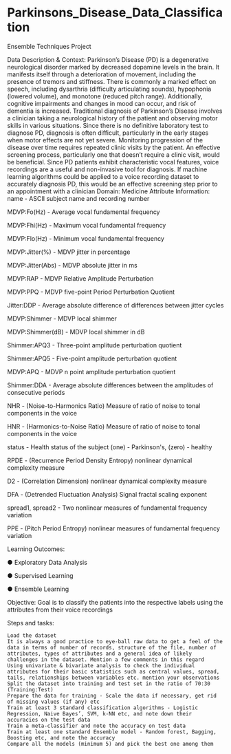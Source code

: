 # Parkinsons_Disease_Data_Classification

Ensemble Techniques Project

Data Description & Context: Parkinson’s Disease (PD) is a degenerative neurological disorder marked by decreased dopamine levels in the brain. It manifests itself through a deterioration of movement, including the presence of tremors and stiffness. There is commonly a marked effect on speech, including dysarthria (difficulty articulating sounds), hypophonia (lowered volume), and monotone (reduced pitch range). Additionally, cognitive impairments and changes in mood can occur, and risk of dementia is increased. Traditional diagnosis of Parkinson’s Disease involves a clinician taking a neurological history of the patient and observing motor skills in various situations. Since there is no definitive laboratory test to diagnose PD, diagnosis is often difficult, particularly in the early stages when motor effects are not yet severe. Monitoring progression of the disease over time requires repeated clinic visits by the patient. An effective screening process, particularly one that doesn’t require a clinic visit, would be beneficial. Since PD patients exhibit characteristic vocal features, voice recordings are a useful and non-invasive tool for diagnosis. If machine learning algorithms could be applied to a voice recording dataset to accurately diagnosis PD, this would be an effective screening step prior to an appointment with a clinician Domain: Medicine Attribute Information: name - ASCII subject name and recording number

MDVP:Fo(Hz) - Average vocal fundamental frequency

MDVP:Fhi(Hz) - Maximum vocal fundamental frequency

MDVP:Flo(Hz) - Minimum vocal fundamental frequency

MDVP:Jitter(%) - MDVP jitter in percentage

MDVP:Jitter(Abs) - MDVP absolute jitter in ms

MDVP:RAP - MDVP Relative Amplitude Perturbation

MDVP:PPQ - MDVP five-point Period Perturbation Quotient

Jitter:DDP - Average absolute difference of differences between jitter cycles

MDVP:Shimmer - MDVP local shimmer

MDVP:Shimmer(dB) - MDVP local shimmer in dB

Shimmer:APQ3 - Three-point amplitude perturbation quotient

Shimmer:APQ5 - Five-point amplitude perturbation quotient

MDVP:APQ - MDVP n point amplitude perturbation quotient

Shimmer:DDA - Average absolute differences between the amplitudes of consecutive periods

NHR - (Noise-to-Harmonics Ratio) Measure of ratio of noise to tonal components in the voice

HNR - (Harmonics-to-Noise Ratio) Measure of ratio of noise to tonal components in the voice

status - Health status of the subject (one) - Parkinson's, (zero) - healthy

RPDE - (Recurrence Period Density Entropy) nonlinear dynamical complexity measure

D2 - (Correlation Dimension) nonlinear dynamical complexity measure

DFA - (Detrended Fluctuation Analysis) Signal fractal scaling exponent

spread1, spread2 - Two nonlinear measures of fundamental frequency variation

PPE - (Pitch Period Entropy) nonlinear measures of fundamental frequency variation

Learning Outcomes:

● Exploratory Data Analysis

● Supervised Learning

● Ensemble Learning

Objective: Goal is to classify the patients into the respective labels using the attributes from their voice recordings

Steps and tasks:

    Load the dataset
    It is always a good practice to eye-ball raw data to get a feel of the data in terms of number of records, structure of the file, number of attributes, types of attributes and a general idea of likely challenges in the dataset. Mention a few comments in this regard
    Using univariate & bivariate analysis to check the individual attributes for their basic statistics such as central values, spread, tails, relationships between variables etc. mention your observations
    Split the dataset into training and test set in the ratio of 70:30 (Training:Test)
    Prepare the data for training - Scale the data if necessary, get rid of missing values (if any) etc
    Train at least 3 standard classification algorithms - Logistic Regression, Naive Bayes’, SVM, k-NN etc, and note down their accuracies on the test data
    Train a meta-classifier and note the accuracy on test data
    Train at least one standard Ensemble model - Random forest, Bagging, Boosting etc, and note the accuracy
    Compare all the models (minimum 5) and pick the best one among them
